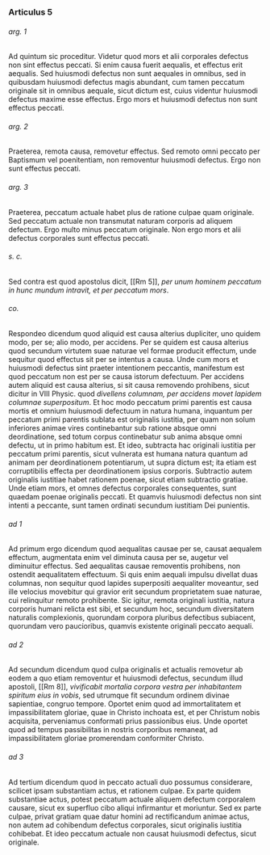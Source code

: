 ### Articulus 5

###### arg. 1
Ad quintum sic proceditur. Videtur quod mors et alii corporales defectus non sint effectus peccati. Si enim causa fuerit aequalis, et effectus erit aequalis. Sed huiusmodi defectus non sunt aequales in omnibus, sed in quibusdam huiusmodi defectus magis abundant, cum tamen peccatum originale sit in omnibus aequale, sicut dictum est, cuius videntur huiusmodi defectus maxime esse effectus. Ergo mors et huiusmodi defectus non sunt effectus peccati.

###### arg. 2
Praeterea, remota causa, removetur effectus. Sed remoto omni peccato per Baptismum vel poenitentiam, non removentur huiusmodi defectus. Ergo non sunt effectus peccati.

###### arg. 3
Praeterea, peccatum actuale habet plus de ratione culpae quam originale. Sed peccatum actuale non transmutat naturam corporis ad aliquem defectum. Ergo multo minus peccatum originale. Non ergo mors et alii defectus corporales sunt effectus peccati.

###### s. c.
Sed contra est quod apostolus dicit, [[Rm 5]], *per unum hominem peccatum in hunc mundum intravit, et per peccatum mors*.

###### co.
Respondeo dicendum quod aliquid est causa alterius dupliciter, uno quidem modo, per se; alio modo, per accidens. Per se quidem est causa alterius quod secundum virtutem suae naturae vel formae producit effectum, unde sequitur quod effectus sit per se intentus a causa. Unde cum mors et huiusmodi defectus sint praeter intentionem peccantis, manifestum est quod peccatum non est per se causa istorum defectuum. Per accidens autem aliquid est causa alterius, si sit causa removendo prohibens, sicut dicitur in VIII Physic. quod *divellens columnam, per accidens movet lapidem columnae superpositum*. Et hoc modo peccatum primi parentis est causa mortis et omnium huiusmodi defectuum in natura humana, inquantum per peccatum primi parentis sublata est originalis iustitia, per quam non solum inferiores animae vires continebantur sub ratione absque omni deordinatione, sed totum corpus continebatur sub anima absque omni defectu, ut in primo habitum est. Et ideo, subtracta hac originali iustitia per peccatum primi parentis, sicut vulnerata est humana natura quantum ad animam per deordinationem potentiarum, ut supra dictum est; ita etiam est corruptibilis effecta per deordinationem ipsius corporis. Subtractio autem originalis iustitiae habet rationem poenae, sicut etiam subtractio gratiae. Unde etiam mors, et omnes defectus corporales consequentes, sunt quaedam poenae originalis peccati. Et quamvis huiusmodi defectus non sint intenti a peccante, sunt tamen ordinati secundum iustitiam Dei punientis.

###### ad 1
Ad primum ergo dicendum quod aequalitas causae per se, causat aequalem effectum, augmentata enim vel diminuta causa per se, augetur vel diminuitur effectus. Sed aequalitas causae removentis prohibens, non ostendit aequalitatem effectuum. Si quis enim aequali impulsu divellat duas columnas, non sequitur quod lapides superpositi aequaliter moveantur, sed ille velocius movebitur qui gravior erit secundum proprietatem suae naturae, cui relinquitur remoto prohibente. Sic igitur, remota originali iustitia, natura corporis humani relicta est sibi, et secundum hoc, secundum diversitatem naturalis complexionis, quorundam corpora pluribus defectibus subiacent, quorundam vero paucioribus, quamvis existente originali peccato aequali.

###### ad 2
Ad secundum dicendum quod culpa originalis et actualis removetur ab eodem a quo etiam removentur et huiusmodi defectus, secundum illud apostoli, [[Rm 8]], *vivificabit mortalia corpora vestra per inhabitantem spiritum eius in vobis*, sed utrumque fit secundum ordinem divinae sapientiae, congruo tempore. Oportet enim quod ad immortalitatem et impassibilitatem gloriae, quae in Christo inchoata est, et per Christum nobis acquisita, perveniamus conformati prius passionibus eius. Unde oportet quod ad tempus passibilitas in nostris corporibus remaneat, ad impassibilitatem gloriae promerendam conformiter Christo.

###### ad 3
Ad tertium dicendum quod in peccato actuali duo possumus considerare, scilicet ipsam substantiam actus, et rationem culpae. Ex parte quidem substantiae actus, potest peccatum actuale aliquem defectum corporalem causare, sicut ex superfluo cibo aliqui infirmantur et moriuntur. Sed ex parte culpae, privat gratiam quae datur homini ad rectificandum animae actus, non autem ad cohibendum defectus corporales, sicut originalis iustitia cohibebat. Et ideo peccatum actuale non causat huiusmodi defectus, sicut originale.

